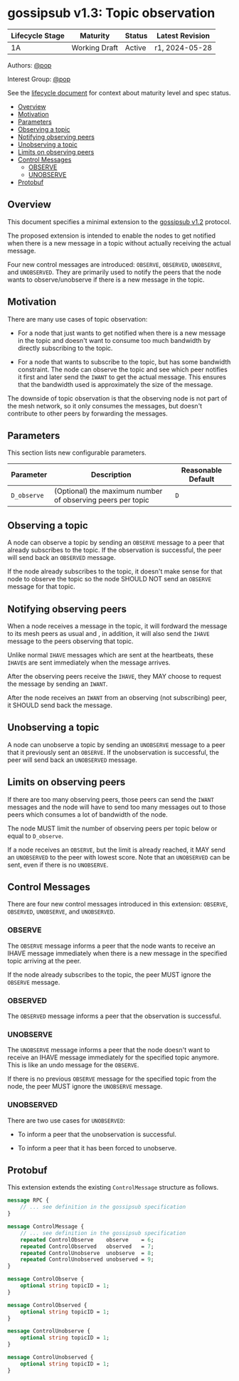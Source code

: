 # gossipsub v1.3: Topic observation

| Lifecycle Stage | Maturity      | Status | Latest Revision |
|-----------------|---------------|--------|-----------------|
| 1A              | Working Draft | Active | r1, 2024-05-28  |

Authors: [@pop]

Interest Group: [@pop]

[@pop]: https://github.com/ppopth

See the [lifecycle document][lifecycle-spec] for context about maturity level and spec status.

[lifecycle-spec]: https://github.com/libp2p/specs/blob/master/00-framework-01-spec-lifecycle.md

<!-- START doctoc generated TOC please keep comment here to allow auto update -->
<!-- DON'T EDIT THIS SECTION, INSTEAD RE-RUN doctoc TO UPDATE -->

- [Overview](#overview)
- [Motivation](#motivation)
- [Parameters](#parameters)
- [Observing a topic](#observing-a-topic)
- [Notifying observing peers](#notifying-observing-peers)
- [Unobserving a topic](#unobserving-a-topic)
- [Limits on observing peers](#limits-on-observing-peers)
- [Control Messages](#control-messages)
  - [OBSERVE](#observe)
  - [UNOBSERVE](#unobserve)
- [Protobuf](#protobuf)

<!-- END doctoc generated TOC please keep comment here to allow auto update -->

## Overview

This document specifies a minimal extension to the [gossipsub v1.2](gossipsub-v1.2.md) protocol.

The proposed extension is intended to enable the nodes to get notified when there is a new message in
a topic without actually receiving the actual message.

Four new control messages are introduced: `OBSERVE`, `OBSERVED`, `UNOBSERVE`, and `UNOBSERVED`. They
are primarily used to notify the peers that the node wants to observe/unobserve if there is a new
message in the topic.

## Motivation

There are many use cases of topic observation:

- For a node that just wants to get notified when there is a new message in the topic and doesn't
  want to consume too much bandwidth by directly subscribing to the topic.

- For a node that wants to subscribe to the topic, but has some bandwidth constraint. The node can
  observe the topic and see which peer notifies it first and later send the `IWANT` to get the
  actual message. This ensures that the bandwidth used is approximately the size of the message.

The downside of topic observation is that the observing node is not part of the mesh network, so it
only consumes the messages, but doesn't contribute to other peers by forwarding the messages.

## Parameters

This section lists new configurable parameters.

| Parameter   | Description                                                | Reasonable Default |
|-------------|------------------------------------------------------------|--------------------|
| `D_observe` | (Optional) the maximum number of observing peers per topic | `D`                |

## Observing a topic

A node can observe a topic by sending an `OBSERVE` message to a peer that already subscribes to the topic.
If the observation is successful, the peer will send back an `OBSERVED` message.

If the node already subscribes to the topic, it doesn't make sense for that node to observe the topic so
the node SHOULD NOT send an `OBSERVE` message for that topic.

## Notifying observing peers

When a node receives a message in the topic, it will fordward the message to its mesh peers as usual and
, in addition, it will also send the `IHAVE` message to the peers observing that topic.

Unlike normal `IHAVE` messages which are sent at the heartbeats, these `IHAVE`s are sent immediately when
the message arrives.

After the observing peers receive the `IHAVE`, they MAY choose to request the message by sending an `IWANT`.

After the node receives an `IWANT` from an observing (not subscribing) peer, it SHOULD send back the message.

## Unobserving a topic

A node can unobserve a topic by sending an `UNOBSERVE` message to a peer that it previously sent an `OBSERVE`.
If the unobservation is successful, the peer will send back an `UNOBSERVED` message.

## Limits on observing peers

If there are too many observing peers, those peers can send the `IWANT` messages and the node will have to
send too many messages out to those peers which consumes a lot of bandwidth of the node.

The node MUST limit the number of observing peers per topic below or equal to `D_observe`.

If a node receives an `OBSERVE`, but the limit is already reached, it MAY send an `UNOBSERVED` to the peer
with lowest score. Note that an `UNOBSERVED` can be sent, even if there is no `UNOBSERVE`.

## Control Messages

There are four new control messages introduced in this extension: `OBSERVE`, `OBSERVED`,
`UNOBSERVE`, and `UNOBSERVED`.

### OBSERVE

The `OBSERVE` message informs a peer that the node wants to receive an IHAVE message immediately when
there is a new message in the specified topic arriving at the peer.

If the node already subscribes to the topic, the peer MUST ignore the `OBSERVE` message.

### OBSERVED

The `OBSERVED` message informs a peer that the observation is successful.

### UNOBSERVE

The `UNOBSERVE` message informs a peer that the node doesn't want to receive an IHAVE message
immediately for the specified topic anymore. This is like an undo message for the `OBSERVE`.

If there is no previous `OBSERVE` message for the specified topic from the node, the peer MUST ignore
the `UNOBSERVE` message.

### UNOBSERVED

There are two use cases for `UNOBSERVED`:

- To inform a peer that the unobservation is successful.

- To inform a peer that it has been forced to unobserve.

## Protobuf

This extension extends the existing `ControlMessage` structure as follows.

```protobuf
message RPC {
    // ... see definition in the gossipsub specification
}

message ControlMessage {
    // ... see definition in the gossipsub specification
    repeated ControlObserve    observe    = 6;
    repeated ControlObserved   observed   = 7;
    repeated ControlUnobserve  unobserve  = 8;
    repeated ControlUnobserved unobserved = 9;
}

message ControlObserve {
	optional string topicID = 1;
}

message ControlObserved {
	optional string topicID = 1;
}

message ControlUnobserve {
	optional string topicID = 1;
}

message ControlUnobserved {
	optional string topicID = 1;
}
```
